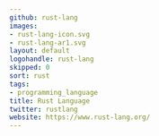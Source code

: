 ```yaml
---
github: rust-lang
images:
- rust-lang-icon.svg
- rust-lang-ar1.svg
layout: default
logohandle: rust-lang
skipped: 0
sort: rust
tags:
- programming_language
title: Rust Language
twitter: rustlang
website: https://www.rust-lang.org/
---
```

